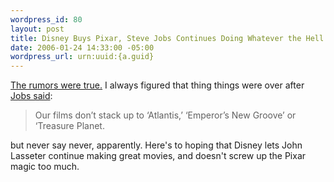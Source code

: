 ```yaml
--- 
wordpress_id: 80
layout: post
title: Disney Buys Pixar, Steve Jobs Continues Doing Whatever the Hell He Wants
date: 2006-01-24 14:33:00 -05:00
wordpress_url: urn:uuid:{a.guid}
---
```

<p><a href="http://corporate.disney.go.com/news/corporate/2006/2006_0124_pixar.html" title="Disney buys Pixar">The rumors were true.</a>  I always figured that thing things were over after <a href="http://www.defamer.com/hollywood/business/steve-jobs-plays-the-dozens-with-michael-eisner-032886.php" title="">Jobs said</a>:</p>

<blockquote>
    <p>Our films don’t stack up to ‘Atlantis,’ ‘Emperor’s New Groove’ or ‘Treasure Planet.</p>
</blockquote>

<p>but never say never, apparently.  Here's to hoping that Disney lets John Lasseter continue making great movies, and doesn't screw up the Pixar magic too much.</p>
